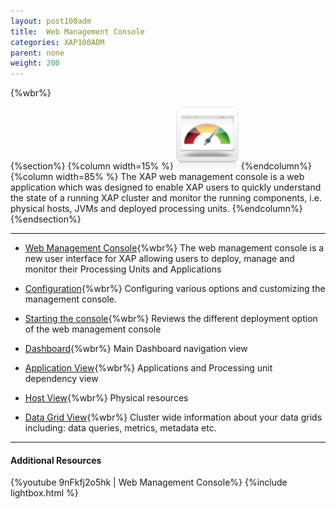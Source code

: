 ```yaml
---
layout: post100adm
title:  Web Management Console
categories: XAP100ADM
parent: none
weight: 200
---
```


{%wbr%}

{%section%}
{%column width=15% %}
<img src="/attachment_files/subject/WebManagementConsole.png" width="100" height="100">
{%endcolumn%}
{%column width=85% %}
The XAP web management console is a web application which was designed to enable XAP users to quickly understand the state of a running XAP cluster and monitor the running components, i.e. physical hosts, JVMs and deployed processing units.
{%endcolumn%}
{%endsection%}

<hr/>

- [Web Management Console](./web-management-console-console.html){%wbr%}
The web management console is a new user interface for XAP allowing users to deploy, manage and monitor their Processing Units and Applications

- [Configuration](./web-management-console-configuration.html){%wbr%}
Configuring various options and customizing the management console.

- [Starting the console](./web-management-console-starting.html){%wbr%}
Reviews the different deployment option of the web management console

- [Dashboard](./web-management-dashboard-view.html){%wbr%}
Main Dashboard navigation view

- [Application View](./web-management-application-view.html){%wbr%}
Applications and Processing unit dependency view

- [Host View](./web-management-hosts-view.html){%wbr%}
Physical resources

- [Data Grid View](./web-management-data-grid-view.html){%wbr%}
Cluster wide information about your data grids including: data queries, metrics, metadata etc.

<hr/>

#### Additional Resources
{%youtube 9nFkfj2o5hk | Web Management Console%}
{%include lightbox.html %}


